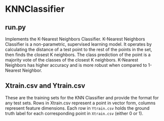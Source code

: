 # KNNClassifier

## run.py
Implements the K-Nearest Neighbors Classifier. K-Nearest Neighbors Classifier is a non-parametric, supervised learning model. It operates by calculating the distance of a test point to the rest of the points in the set, then finds the closest K neighbors. The class prediction of the point is a majority vote of the classes of the closest K neighbors. K-Nearest Neighbors has higher accuracy and is more robust when compared to 1-Nearest Neighbor.

## Xtrain.csv and Ytrain.csv
These are the training sets for the KNN Classifier and provide the format for any test sets. Rows in Xtrain.csv represent a point in vector form, columns represent feature dimensions. Each row in `Ytrain.csv` holds the ground truth label for each corresponding point in `Xtrain.csv` (either 0 or 1).
